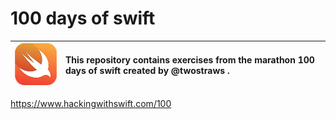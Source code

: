 # 100 days of swift 

![Swift logo](logo.png) | This repository contains exercises from the marathon 100 days of swift created by @twostraws .
:--------- | :------



https://www.hackingwithswift.com/100





